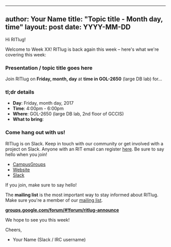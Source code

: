 <!--

    This file is a template for writing meeting announcements each week. Copy
    this template into the `_posts` directory with a correct file name and edit
    the details as needed.

    NOTE: The file name should follow this naming convention:

        YYYY-MM-DD-week-XX-meeting.md

    Where YYYY is year, MM is month, DD is day, and XX is what week of the
    semester the announcement is for. The date MUST be formatted correctly since
    the site uses that as a timestamp!

 -->


---
author: Your Name
title: "Topic title - Month day, time"
layout: post
date: YYYY-MM-DD
---

Hi RITlug!

Welcome to Week XX! RITlug is back again this week – here's what we're covering
this week:


### Presentation / topic title goes here

Join RITlug on **Friday, month, day** at **time in GOL-2650** (large DB lab)
for…

<!--

    Presentation / topic abstract goes here. Whatever the topic is, add 2-3
    sentences to excite people and build interest. This is 90% of the work of
    this email.

 -->


### tl;dr details

* **Day**: Friday, month day, 2017
* **Time**: 4:00pm - 6:00pm
* **Where**: GOL-2650 (large DB lab, 2nd floor of GCCIS)
* **What to bring**: <!-- Optional, remove line if not needed -->


### Come hang out with us!

RITlug is on Slack. Keep in touch with our community or get involved with a
project on Slack. Anyone with an RIT email can register
[here](https://rit-lug.slack.com/signup "Join the RITlug Slack"). Be sure to say
hello when you join!

* [CampusGroups](https://campusgroups.rit.edu/student_community?club_id=16071 "
RITlug on CampusGroups")
* [Website](http://ritlug.com "RIT Linux Users Group website")
* [Slack](https://rit-lug.slack.com/signup "Join the RITlug Slack")

If you join, make sure to say hello!

The **mailing list** is the most important way to stay informed about RITlug.
Make sure you're a member of our [mailing
list](https://groups.google.com/forum/#!forum/ritlug-announce "RITlug  mailing
list - Google Groups").

**[groups.google.com/forum/#!forum/ritlug-announce](https://groups.google.com/forum/#!forum/ritlug-announce "RITlug mailing list - Google Groups")**

We hope to see you this week!

Cheers,
- Your Name (Slack / IRC username)

